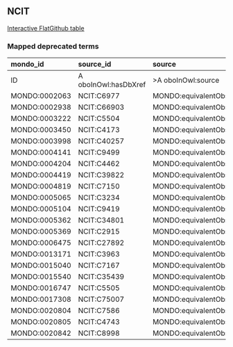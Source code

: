 ## NCIT
[Interactive FlatGithub table](https://flatgithub.com/monarch-initiative/mondo-ingest?filename=src/ontology/reports/ncit_mapped_deprecated_terms.robot.template.tsv)

### Mapped deprecated terms
| mondo_id      | source_id            | source                   |
|:--------------|:---------------------|:-------------------------|
| ID            | A oboInOwl:hasDbXref | >A oboInOwl:source       |
| MONDO:0002063 | NCIT:C6977           | MONDO:equivalentObsolete |
| MONDO:0002938 | NCIT:C66903          | MONDO:equivalentObsolete |
| MONDO:0003222 | NCIT:C5504           | MONDO:equivalentObsolete |
| MONDO:0003450 | NCIT:C4173           | MONDO:equivalentObsolete |
| MONDO:0003998 | NCIT:C40257          | MONDO:equivalentObsolete |
| MONDO:0004141 | NCIT:C9499           | MONDO:equivalentObsolete |
| MONDO:0004204 | NCIT:C4462           | MONDO:equivalentObsolete |
| MONDO:0004419 | NCIT:C39822          | MONDO:equivalentObsolete |
| MONDO:0004819 | NCIT:C7150           | MONDO:equivalentObsolete |
| MONDO:0005065 | NCIT:C3234           | MONDO:equivalentObsolete |
| MONDO:0005104 | NCIT:C9419           | MONDO:equivalentObsolete |
| MONDO:0005362 | NCIT:C34801          | MONDO:equivalentObsolete |
| MONDO:0005369 | NCIT:C2915           | MONDO:equivalentObsolete |
| MONDO:0006475 | NCIT:C27892          | MONDO:equivalentObsolete |
| MONDO:0013171 | NCIT:C3963           | MONDO:equivalentObsolete |
| MONDO:0015040 | NCIT:C7167           | MONDO:equivalentObsolete |
| MONDO:0015540 | NCIT:C35439          | MONDO:equivalentObsolete |
| MONDO:0016747 | NCIT:C5505           | MONDO:equivalentObsolete |
| MONDO:0017308 | NCIT:C75007          | MONDO:equivalentObsolete |
| MONDO:0020804 | NCIT:C7586           | MONDO:equivalentObsolete |
| MONDO:0020805 | NCIT:C4743           | MONDO:equivalentObsolete |
| MONDO:0020842 | NCIT:C8998           | MONDO:equivalentObsolete |